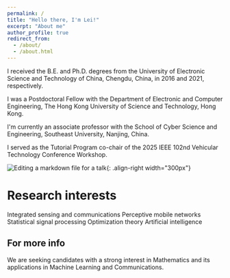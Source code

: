 ```yaml
---
permalink: /
title: "Hello there, I'm Lei!"
excerpt: "About me"
author_profile: true
redirect_from: 
  - /about/
  - /about.html
---
```


I received the B.E. and Ph.D. degrees from the University of Electronic Science and Technology of China, Chengdu, China, in 2016 and 2021, respectively. 

I was a Postdoctoral Fellow with the Department of Electronic and Computer Engineering, The Hong Kong University of Science and Technology, Hong Kong. 

I'm currently an associate professor with the School of Cyber Science and Engineering, Southeast University, Nanjing, China. 

I served as the Tutorial Program co-chair of the 2025 IEEE 102nd Vehicular Technology Conference Workshop. 

![Editing a markdown file for a talk](/images/editing-talk.png){: .align-right width="300px"}

Research interests
======
Integrated sensing and communications
Perceptive mobile networks
Statistical signal processing
Optimization theory
Artificial intelligence

For more info
------
We are seeking candidates with a strong interest in Mathematics and its applications in Machine Learning and Communications.


